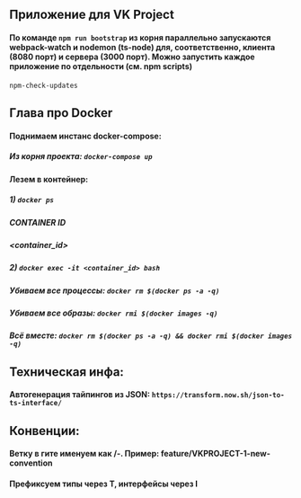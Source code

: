 ## Приложение для VK Project
#### По команде `npm run bootstrap` из корня параллельно запускаются webpack-watch и nodemon (ts-node) для, соответственно, клиента (8080 порт) и сервера (3000 порт). Можно запустить каждое приложение по отдельности (см. npm scripts)

`npm-check-updates`

## Глава про Docker

#### Поднимаем инстанс docker-compose:
##### Из корня проекта: `docker-compose up`

#### Лезем в контейнер:
##### 1) `docker ps`
##### CONTAINER ID
##### <container_id>
##### 2) `docker exec -it <container_id> bash`

##### Убиваем все процессы: `docker rm $(docker ps -a -q)`
##### Убиваем все образы: `docker rmi $(docker images -q)`
##### Всё вместе: `docker rm $(docker ps -a -q) && docker rmi $(docker images -q)`


## Техническая инфа:
#### Автогенерация тайпингов из JSON: `https://transform.now.sh/json-to-ts-interface/`

## Конвенции:
#### Ветку в гите именуем как <task type>/<ticket>-<brief description>. Пример: feature/VKPROJECT-1-new-convention

#### Префиксуем типы через T, интерфейсы через I
